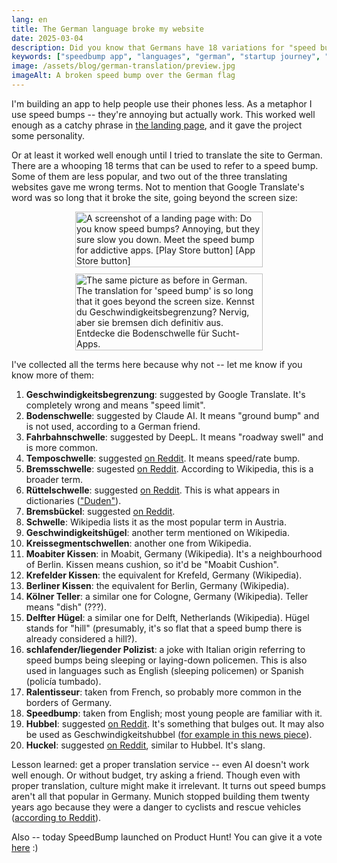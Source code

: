 ```yaml
---
lang: en
title: The German language broke my website
date: 2025-03-04
description: Did you know that Germans have 18 variations for "speed bump"?
keywords: ["speedbump app", "languages", "german", "startup journey", "productivity app"]
image: /assets/blog/german-translation/preview.jpg
imageAlt: A broken speed bump over the German flag
---
```


I'm building an app to help people use their phones less. As a metaphor I use speed bumps -- they're annoying but actually work. This worked well enough as a catchy phrase in [the landing page](/), and it gave the project some personality.

Or at least it worked well enough until I tried to translate the site to German. There are a whooping 18 terms that can be used to refer to a speed bump. Some of them are less popular, and two out of the three translating websites gave me wrong terms. Not to mention that Google Translate's word was so long that it broke the site, going beyond the screen size:

<style>
.screenshots {
  display: flex;
  gap: 10px;
  width: 100%;
  justify-content: center;
  align-items: center;
  flex-wrap: wrap;
}
.screenshot {
  display: block;
  max-width: 300px;
  min-width: 200px;
  width: 100%;
  height: auto;
  object-fit: contain;
}
</style>

<p>
  <div class="screenshots">
    <img class="screenshot" eleventy:widths="300" src="/en/blog/german-translation/english.jpg" alt="A screenshot of a landing page with:
  Do you know speed bumps?
  Annoying, but they sure slow you down.
  Meet the speed bump for addictive apps.
  [Play Store button]
  [App Store button]">
    <img class="screenshot" eleventy:widths="300" src="/en/blog/german-translation/german.jpg" alt="The same picture as before in German. The translation for 'speed bump' is so long that it goes beyond the screen size.
  Kennst du Geschwindigkeitsbegrenzung?
  Nervig, aber sie bremsen dich definitiv aus.
  Entdecke die Bodenschwelle für Sucht-Apps.">
  </div>
</p>

I've collected all the terms here because why not -- let me know if you know more of them:

1. **Geschwindigkeitsbegrenzung**: suggested by Google Translate. It's completely wrong and means "speed limit".
2. **Bodenschwelle**: suggested by Claude AI. It means "ground bump" and is not used, according to a German friend.
3. **Fahrbahnschwelle**: suggested by DeepL. It means "roadway swell" and is more common.
4. **Temposchwelle**: suggested [on Reddit](https://www.reddit.com/r/germany/comments/1j2gryv/comment/mfrlgf2/). It means speed/rate bump.
5. **Bremsschwelle**: sugested [on Reddit](https://www.reddit.com/r/germany/comments/1j2gryv/comment/mfrl7jo/). According to Wikipedia, this is a broader term.
6. **Rüttelschwelle**: suggested [on Reddit](https://www.reddit.com/r/germany/comments/1j2gryv/comment/mfrl7jo/). This is what appears in dictionaries (["Duden"](https://en.wikipedia.org/wiki/Duden)).
7. **Bremsbückel**: suggested [on Reddit](https://www.reddit.com/r/germany/comments/1j2gryv/comment/mfrli58/).
8. **Schwelle**: Wikipedia lists it as the most popular term in Austria.
9. **Geschwindigkeitshügel**: another term mentioned on Wikipedia.
10. **Kreissegmentschwellen**: another one from Wikipedia.
11. **Moabiter Kissen**: in Moabit, Germany (Wikipedia). It's a neighbourhood of Berlin. Kissen means cushion, so it'd be "Moabit Cushion".
12. **Krefelder Kissen**: the equivalent for Krefeld, Germany (Wikipedia).
13. **Berliner Kissen**: the equivalent for Berlin, Germany (Wikipedia).
14. **Kölner Teller**: a similar one for Cologne, Germany (Wikipedia). Teller means "dish" (???).
15. **Delfter Hügel**: a similar one for Delft, Netherlands (Wikipedia). Hügel stands for "hill" (presumably, it's so flat that a speed bump there is already considered a hill?).
16. **schlafender/liegender Polizist**: a joke with Italian origin referring to speed bumps being sleeping or laying-down policemen. This is also used in languages such as English (sleeping policemen) or Spanish (policía tumbado).
17. **Ralentisseur**: taken from French, so probably more common in the borders of Germany.
18. **Speedbump**: taken from English; most young people are familiar with it.
19. **Hubbel**: suggested [on Reddit](https://www.reddit.com/r/germany/comments/1j2gryv/comment/mfrracd/). It's something that bulges out. It may also be used as Geschwindigkeitshubbel ([for example in this news piece](https://www.swr.de/swraktuell/rheinland-pfalz/koblenz/erste-hilfe-nach-e-scooter-unfall-in-koblenz-108.html)).
20. **Huckel**: suggested [on Reddit](https://www.reddit.com/r/germany/comments/1j2gryv/comment/mfrracd/), similar to Hubbel. It's slang.

Lesson learned: get a proper translation service -- even AI doesn't work well enough. Or without budget, try asking a friend. Though even with proper translation, culture might make it irrelevant. It turns out speed bumps aren't all that popular in Germany. Munich stopped building them twenty years ago because they were a danger to cyclists and rescue vehicles ([according to Reddit](https://www.reddit.com/r/Munich/comments/1ieicbg/comment/mac76xe/)).

Also -- today SpeedBump launched on Product Hunt! You can give it a vote [here](https://www.producthunt.com/posts/speedbump) :)
